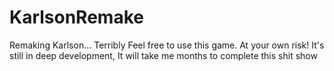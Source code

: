 # KarlsonRemake
Remaking Karlson... Terribly
Feel free to use this game. At your own risk! 
It's still in deep development, It will take me months to complete this shit show
